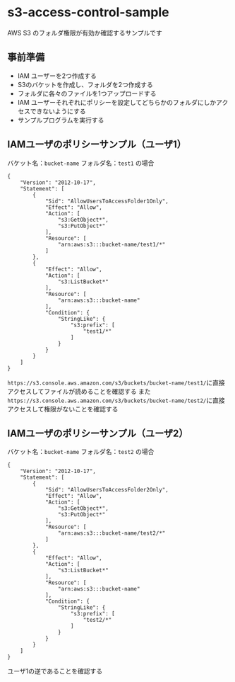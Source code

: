 # s3-access-control-sample
AWS S3 のフォルダ権限が有効か確認するサンプルです

## 事前準備
* IAM ユーザーを2つ作成する
* S3のバケットを作成し、フォルダを2つ作成する
* フォルダに各々のファイルを1つアップロードする
* IAM ユーザーそれぞれにポリシーを設定してどちらかのフォルダにしかアクセスできないようにする
* サンプルプログラムを実行する

## IAMユーザのポリシーサンプル（ユーザ1）

バケット名：`bucket-name` 
フォルダ名：`test1`
の場合
```
{
    "Version": "2012-10-17",
    "Statement": [
        {
            "Sid": "AllowUsersToAccessFolder1Only",
            "Effect": "Allow",
            "Action": [
                "s3:GetObject*",
                "s3:PutObject*"
            ],
            "Resource": [
                "arn:aws:s3:::bucket-name/test1/*"
            ]
        },
        {
            "Effect": "Allow",
            "Action": [
                "s3:ListBucket*"
            ],
            "Resource": [
                "arn:aws:s3:::bucket-name"
            ],
            "Condition": {
                "StringLike": {
                    "s3:prefix": [
                        "test1/*"
                    ]
                }
            }
        }
    ]
}
```

`https://s3.console.aws.amazon.com/s3/buckets/bucket-name/test1/`に直接アクセスしてファイルが読めることを確認する
また
`https://s3.console.aws.amazon.com/s3/buckets/bucket-name/test2/`に直接アクセスして権限がないことを確認する

## IAMユーザのポリシーサンプル（ユーザ2）

バケット名：`bucket-name` 
フォルダ名：`test2`
の場合
```
{
    "Version": "2012-10-17",
    "Statement": [
        {
            "Sid": "AllowUsersToAccessFolder2Only",
            "Effect": "Allow",
            "Action": [
                "s3:GetObject*",
                "s3:PutObject*"
            ],
            "Resource": [
                "arn:aws:s3:::bucket-name/test2/*"
            ]
        },
        {
            "Effect": "Allow",
            "Action": [
                "s3:ListBucket*"
            ],
            "Resource": [
                "arn:aws:s3:::bucket-name"
            ],
            "Condition": {
                "StringLike": {
                    "s3:prefix": [
                        "test2/*"
                    ]
                }
            }
        }
    ]
}
```
ユーザ1の逆であることを確認する
